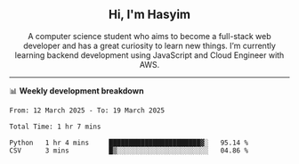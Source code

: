 <h2 align="center">Hi, I'm Hasyim</h2>

<p align="center">A computer science student who aims to become a full-stack web developer and has a great curiosity to learn new things. I’m currently learning backend development using JavaScript and Cloud Engineer with AWS.</p>

---

📊 **Weekly development breakdown**

<!--START_SECTION:waka-->

```txt
From: 12 March 2025 - To: 19 March 2025

Total Time: 1 hr 7 mins

Python   1 hr 4 mins     ███████████████████████▓░   95.14 %
CSV      3 mins          █▒░░░░░░░░░░░░░░░░░░░░░░░   04.86 %
```

<!--END_SECTION:waka-->

<!-- - You can reach me on **hasyim11c@gmail.com** -->
